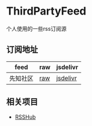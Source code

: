 # ThirdPartyFeed

个人使用的一些rss订阅源

## 订阅地址

feed | raw | jsdelivr
---  | --- | --------
先知社区 | [raw](https://raw.githubusercontent.com/p7e4/ThirdPartyFeed/main/feed/xz.aliyun.com.xml) | [jsdelivr](https://cdn.jsdelivr.net/gh/p7e4/ThirdPartyFeed/feed/xz.aliyun.com.xml)

## 相关项目

- [RSSHub](https://github.com/DIYgod/RSSHub)

